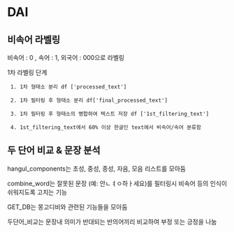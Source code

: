 # DAI

## 비속어 라벨링
비속어 : 0 , 속어 : 1, 외국어 : 000으로 라벨링 

1차 라벨링 단계 

     1. 1차 형태소 분리 df ['processed_text']

     2. 1차 필터링 후 형태소 분리 df['final_processed_text']

     3. 1차 필터링 후 형태소의 병합하여 텍스트 저장 df ['1st_filtering_text']

     4. 1st_filtering_text에서 60% 이상 한글인 text에서 비속어/속어 분류함


## 두 단어 비교 & 문장 분석 

hangul_components는 초성, 중성, 종성, 자음, 모음 리스트를 모아둠

combine_word는 잘못된 문장 (예: 안ㄴㅕㅇ하ㅏ세요)를 필터링시 비속어 등의 인식이 쉬워지도록 고치는 기능

GET_DB는 몽고디비와 관련된 기능들을 모아둠

두단어_비교는 문장내 의미가 반대되는 반의어끼리 비교하여 부정 또는 긍정을 나눔
